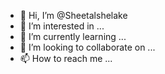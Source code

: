 - 👋 Hi, I’m @Sheetalshelake
- 👀 I’m interested in ...
- 🌱 I’m currently learning ...
- 💞️ I’m looking to collaborate on ...
- 📫 How to reach me ...

<!---
Sheetalshelake/Sheetalshelake is a ✨ special ✨ repository because its `README.md` (this file) appears on your GitHub profile.
You can click the Preview link to take a look at your changes.
--->

